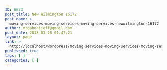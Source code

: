 ```yaml
---
ID: 6673
post_title: New Wilmington 16172
post_name: >
  moving-services-moving-services-moving-services-newwilmington-16172
author: mrgabonijeff@gmail.com
post_date: 2018-03-28 01:47:21
layout: page
link: >
  http://localhost/wordpress/moving-services-moving-services-moving-services-newwilmington-16172/
published: true
tags: [ ]
categories: [ ]
---
```

